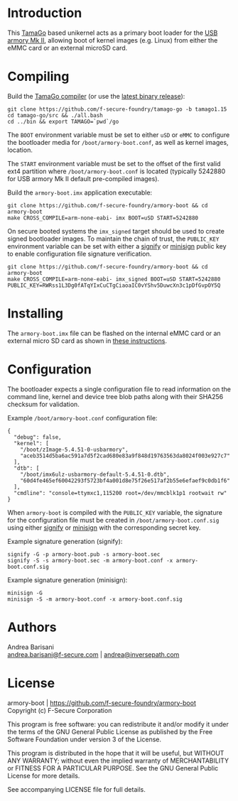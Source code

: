Introduction
============

This [TamaGo](https://github.com/f-secure-foundry/tamago) based unikernel
acts as a primary boot loader for the [USB armory Mk II](https://github.com/f-secure-foundry/usbarmory/wiki),
allowing boot of kernel images (e.g. Linux) from either the eMMC card or an
external microSD card.

Compiling
=========

Build the [TamaGo compiler](https://github.com/f-secure-foundry/tamago-go)
(or use the [latest binary release](https://github.com/f-secure-foundry/tamago-go/releases/latest)):

```
git clone https://github.com/f-secure-foundry/tamago-go -b tamago1.15
cd tamago-go/src && ./all.bash
cd ../bin && export TAMAGO=`pwd`/go
```

The `BOOT` environment variable must be set to either `uSD` or `eMMC` to
configure the bootloader media for `/boot/armory-boot.conf`, as well as kernel
images, location.

The `START` environment variable must be set to the offset of the first valid
ext4 partition where `/boot/armory-boot.conf` is located (typically 5242880 for
USB armory Mk II default pre-compiled images).

Build the `armory-boot.imx` application executable:

```
git clone https://github.com/f-secure-foundry/armory-boot && cd armory-boot
make CROSS_COMPILE=arm-none-eabi- imx BOOT=uSD START=5242880
```

On secure booted systems the `imx_signed` target should be used to create signed
bootloader images. To maintain the chain of trust, the `PUBLIC_KEY` environment
variable can be set with either a [signify](https://man.openbsd.org/signify) or
[minisign](https://jedisct1.github.io/minisign/) public key to enable
configuration file signature verification.

```
git clone https://github.com/f-secure-foundry/armory-boot && cd armory-boot
make CROSS_COMPILE=arm-none-eabi- imx_signed BOOT=uSD START=5242880 PUBLIC_KEY=RWRss1L3Dg0fATqYIxCuCTgCiaoaIC0vYShv5DuwcXn3c1pDfGvpOY5Q
```

Installing
==========

The `armory-boot.imx` file can be flashed on the internal eMMC card or an
external micro SD card as shown in [these instructions](https://github.com/f-secure-foundry/usbarmory/wiki/Boot-Modes-(Mk-II)#flashing-imx-native-images).

Configuration
=============

The bootloader expects a single configuration file to read information on the
command line, kernel and device tree blob paths along with their SHA256
checksum for validation.

Example `/boot/armory-boot.conf` configuration file:

```
{
  "debug": false,
  "kernel": [
    "/boot/zImage-5.4.51-0-usbarmory",
    "aceb3514d5ba6ac591a7d5f2cad680e83a9f848d19763563da8024f003e927c7"
  ],
  "dtb": [
    "/boot/imx6ulz-usbarmory-default-5.4.51-0.dtb",
    "60d4fe465ef60042293f5723bf4a001d8e75f26e517af2b55e6efaef9c0db1f6"
  ],
  "cmdline": "console=ttymxc1,115200 root=/dev/mmcblk1p1 rootwait rw"
}
```

When `armory-boot` is compiled with the `PUBLIC_KEY` variable, the signature
for the configuration file must be created in `/boot/armory-boot.conf.sig`
using either [signify](https://man.openbsd.org/signify) or
[minisign](https://jedisct1.github.io/minisign/) with the corresponding secret
key.

Example signature generation (signify):

```
signify -G -p armory-boot.pub -s armory-boot.sec
signify -S -s armory-boot.sec -m armory-boot.conf -x armory-boot.conf.sig
```

Example signature generation (minisign):

```
minisign -G
minisign -S -m armory-boot.conf -x armory-boot.conf.sig
```

Authors
=======

Andrea Barisani  
andrea.barisani@f-secure.com | andrea@inversepath.com  

License
=======

armory-boot | https://github.com/f-secure-foundry/armory-boot  
Copyright (c) F-Secure Corporation

This program is free software: you can redistribute it and/or modify it under
the terms of the GNU General Public License as published by the Free Software
Foundation under version 3 of the License.

This program is distributed in the hope that it will be useful, but WITHOUT ANY
WARRANTY; without even the implied warranty of MERCHANTABILITY or FITNESS FOR A
PARTICULAR PURPOSE. See the GNU General Public License for more details.

See accompanying LICENSE file for full details.
